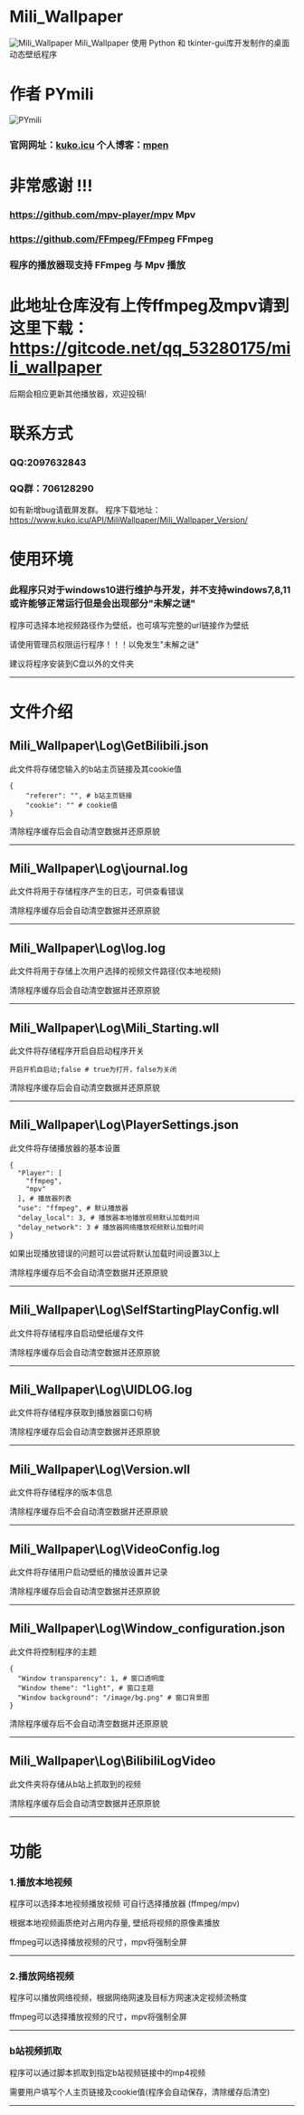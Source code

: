 # Mili_Wallpaper

![Mili_Wallpaper](https://www.kuko.icu/API/MiliWallpaper/Mili_Wallpaper_Version/img/mili_wallpaper.ico) Mili_Wallpaper 使用 Python 和 tkinter-gui库开发制作的桌面动态壁纸程序

# 作者 PYmili
![PYmili](https://www.kuko.icu/PYmili/img/PYmili_400x400.jpg)
### 官网网址：[kuko.icu]('https://www.kuko.icu') 个人博客：[mpen](http://mpen.natapp1.cc)

# 非常感谢 !!!
### https://github.com/mpv-player/mpv Mpv
### https://github.com/FFmpeg/FFmpeg FFmpeg
### 程序的播放器现支持 FFmpeg 与 Mpv 播放
# 此地址仓库没有上传ffmpeg及mpv请到这里下载：https://gitcode.net/qq_53280175/mili_wallpaper

后期会相应更新其他播放器，欢迎投稿!

# 联系方式
### QQ:2097632843
### QQ群：706128290

如有新增bug请截屏发群。
程序下载地址：https://www.kuko.icu/API/MiliWallpaper/Mili_Wallpaper_Version/

# 使用环境
### 此程序只对于windows10进行维护与开发，并不支持windows7,8,11 或许能够正常运行但是会出现部分"未解之谜"
程序可选择本地视频路径作为壁纸，也可填写完整的url链接作为壁纸

请使用管理员权限运行程序！！！以免发生"未解之谜"

建议将程序安装到C盘以外的文件夹

___

# 文件介绍
## Mili_Wallpaper\Log\GetBilibili.json
此文件将存储您输入的b站主页链接及其cookie值
```
{
    "referer": "", # b站主页链接
    "cookie": "" # cookie值
}
```

清除程序缓存后会自动清空数据并还原原貌

---

## Mili_Wallpaper\Log\journal.log
此文件将用于存储程序产生的日志，可供查看错误

清除程序缓存后会自动清空数据并还原原貌

---

## Mili_Wallpaper\Log\log.log
此文件将用于存储上次用户选择的视频文件路径(仅本地视频)

清除程序缓存后会自动清空数据并还原原貌

---

## Mili_Wallpaper\Log\Mili_Starting.wll
此文件将存储程序开启自启动程序开关
```
开启开机自启动;false # true为打开，false为关闭
```

清除程序缓存后会自动清空数据并还原原貌

---

## Mili_Wallpaper\Log\PlayerSettings.json
此文件将存储播放器的基本设置

```
{
  "Player": [
    "ffmpeg",
    "mpv"
  ], # 播放器列表
  "use": "ffmpeg", # 默认播放器
  "delay_local": 3, # 播放器本地播放视频默认加载时间
  "delay_network": 3 # 播放器网络播放视频默认加载时间
}
```

如果出现播放错误的问题可以尝试将默认加载时间设置3以上

清除程序缓存后不会自动清空数据并还原原貌

---

## Mili_Wallpaper\Log\SelfStartingPlayConfig.wll
此文件将存储程序自启动壁纸缓存文件

清除程序缓存后会自动清空数据并还原原貌

---

## Mili_Wallpaper\Log\UIDLOG.log
此文件将存储程序获取到播放器窗口句柄

清除程序缓存后会自动清空数据并还原原貌

---

## Mili_Wallpaper\Log\Version.wll
此文件将存储程序的版本信息

清除程序缓存后不会自动清空数据并还原原貌

---

## Mili_Wallpaper\Log\VideoConfig.log
此文件将存储用户启动壁纸的播放设置并记录

清除程序缓存后会自动清空数据并还原原貌

---

## Mili_Wallpaper\Log\Window_configuration.json
此文件将控制程序的主题

```
{
  "Window transparency": 1, # 窗口透明度
  "Window theme": "light", # 窗口主题
  "Window background": "/image/bg.png" # 窗口背景图
}
```

清除程序缓存后不会自动清空数据并还原原貌

---

## Mili_Wallpaper\Log\BilibiliLogVideo
此文件夹将存储从b站上抓取到的视频

清除程序缓存后会自动清空数据并还原原貌

___
# 功能

### 1.播放本地视频

程序可以选择本地视频播放视频 可自行选择播放器 (ffmpeg/mpv)

根据本地视频画质绝对占用内存量, 壁纸将视频的原像素播放

ffmpeg可以选择播放视频的尺寸，mpv将强制全屏

---

### 2.播放网络视频

程序可以播放网络视频，根据网络网速及目标方网速决定视频流畅度

ffmpeg可以选择播放视频的尺寸，mpv将强制全屏

---

### b站视频抓取

程序可以通过脚本抓取到指定b站视频链接中的mp4视频

需要用户填写个人主页链接及cookie值(程序会自动保存，清除缓存后清空)

---
